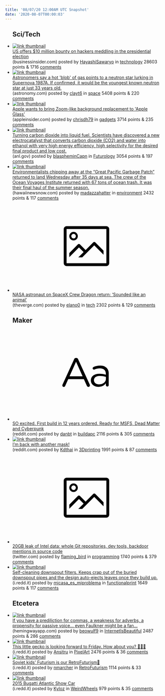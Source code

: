 ```yaml
---
title: '08/07/20 12:00AM UTC Snapshot'
date: '2020-08-07T00:00:03'
---
```

<ul>
<h2>Sci/Tech</h2>

<li><a href='https://www.businessinsider.com/us-10-million-bounty-hackers-meddling-presidential-election-2020-8'><img src='https://b.thumbs.redditmedia.com/q3ubRjtWoMLcH7Q4Zls0Waso6D-yLKpiCD8TIc0zn6I.jpg' alt='link thumbnail'></a><div><div class='linkTitle'><a href='https://www.businessinsider.com/us-10-million-bounty-hackers-meddling-presidential-election-2020-8'>US offers $10 million bounty on hackers meddling in the presidential election</a></div>(businessinsider.com) posted by <a href='https://www.reddit.com/user/HayashiSawaryo'>HayashiSawaryo</a> in <a href='https://www.reddit.com/r/technology'>technology</a> 28603 points & 1716 <a href='https://www.reddit.com/r/technology/comments/i4qjjp/us_offers_10_million_bounty_on_hackers_meddling/'>comments</a></div></li>

<li><a href='https://astronomy.com/news/2020/08/neutron-star-found-hiding-within-supernova-1987a-new-evidence-suggests'><img src='https://b.thumbs.redditmedia.com/yP4y1yngP_kw1G-Vw3lINaa6Zmnk2HTCZ97Uv4-gjsw.jpg' alt='link thumbnail'></a><div><div class='linkTitle'><a href='https://astronomy.com/news/2020/08/neutron-star-found-hiding-within-supernova-1987a-new-evidence-suggests'>Astronomers say a hot 'blob' of gas points to a neutron star lurking in Supernova 1987A. If confirmed, it would be the youngest known neutron star at just 33 years old.</a></div>(astronomy.com) posted by <a href='https://www.reddit.com/user/clayt6'>clayt6</a> in <a href='https://www.reddit.com/r/space'>space</a> 5408 points & 220 <a href='https://www.reddit.com/r/space/comments/i4vlz3/astronomers_say_a_hot_blob_of_gas_points_to_a/'>comments</a></div></li>

<li><a href='https://appleinsider.com/articles/20/08/06/apple-wants-to-bring-zoom-like-background-replacement-to-apple-glass'><img src='https://b.thumbs.redditmedia.com/cEQnpDNC2H9YjdrNBrSBk2ubb5LNbtWibnT2dpjr3PA.jpg' alt='link thumbnail'></a><div><div class='linkTitle'><a href='https://appleinsider.com/articles/20/08/06/apple-wants-to-bring-zoom-like-background-replacement-to-apple-glass'>Apple wants to bring Zoom-like background replacement to 'Apple Glass'</a></div>(appleinsider.com) posted by <a href='https://www.reddit.com/user/chrisdh79'>chrisdh79</a> in <a href='https://www.reddit.com/r/gadgets'>gadgets</a> 3714 points & 235 <a href='https://www.reddit.com/r/gadgets/comments/i4spb7/apple_wants_to_bring_zoomlike_background/'>comments</a></div></li>

<li><a href='https://www.anl.gov/article/turning-carbon-dioxide-into-liquid-fuel'><img src='https://b.thumbs.redditmedia.com/Zl03CfmCWvaMuYARp6e3BV2BhOuuWu6_7VlafXvPVnw.jpg' alt='link thumbnail'></a><div><div class='linkTitle'><a href='https://www.anl.gov/article/turning-carbon-dioxide-into-liquid-fuel'>Turning carbon dioxide into liquid fuel. Scientists have discovered a new electrocatalyst that converts carbon dioxide (CO2) and water into ethanol with very high energy efficiency, high selectivity for the desired final product and low cost.</a></div>(anl.gov) posted by <a href='https://www.reddit.com/user/blaspheminCapn'>blaspheminCapn</a> in <a href='https://www.reddit.com/r/Futurology'>Futurology</a> 3054 points & 197 <a href='https://www.reddit.com/r/Futurology/comments/i4skdd/turning_carbon_dioxide_into_liquid_fuel/'>comments</a></div></li>

<li><a href='https://www.hawaiinewsnow.com/2020/08/06/more-tons-marine-debris-has-been-removed-pacific/'><img src='https://a.thumbs.redditmedia.com/bZK-35xBtaZiS09i0YBODcefhcJlWRXH-EX28Ca_iV0.jpg' alt='link thumbnail'></a><div><div class='linkTitle'><a href='https://www.hawaiinewsnow.com/2020/08/06/more-tons-marine-debris-has-been-removed-pacific/'>Environmentalists chipping away at the “Great Pacific Garbage Patch” returned to land Wednesday after 35 days at sea. The crew of the Ocean Voyages Institute returned with 67 tons of ocean trash. It was their final haul of the summer season.</a></div>(hawaiinewsnow.com) posted by <a href='https://www.reddit.com/user/madazzahatter'>madazzahatter</a> in <a href='https://www.reddit.com/r/environment'>environment</a> 2432 points & 117 <a href='https://www.reddit.com/r/environment/comments/i4ojb4/environmentalists_chipping_away_at_the_great/'>comments</a></div></li>

<li><a href='https://www.theverge.com/21354742/nasa-spacex-crew-dragon-bob-behnken-doug-hurley-return'><svg version='1.1' viewBox='-34 -14 104 64' preserveAspectRatio='xMidYMid meet' xmlns='http://www.w3.org/2000/svg' xmlns:xlink='http://www.w3.org/1999/xlink'>
    <title>link thumbnail</title>
    <path d='M32,4H4A2,2,0,0,0,2,6V30a2,2,0,0,0,2,2H32a2,2,0,0,0,2-2V6A2,2,0,0,0,32,4ZM4,30V6H32V30Z'></path>
    <path d='M8.92,14a3,3,0,1,0-3-3A3,3,0,0,0,8.92,14Zm0-4.6A1.6,1.6,0,1,1,7.33,11,1.6,1.6,0,0,1,8.92,9.41Z'></path>
    <path d='M22.78,15.37l-5.4,5.4-4-4a1,1,0,0,0-1.41,0L5.92,22.9v2.83l6.79-6.79L16,22.18l-3.75,3.75H15l8.45-8.45L30,24V21.18l-5.81-5.81A1,1,0,0,0,22.78,15.37Z'></path>
    </svg></a><div><div class='linkTitle'><a href='https://www.theverge.com/21354742/nasa-spacex-crew-dragon-bob-behnken-doug-hurley-return'>NASA astronaut on SpaceX Crew Dragon return: ‘Sounded like an animal’</a></div>(theverge.com) posted by <a href='https://www.reddit.com/user/elano0'>elano0</a> in <a href='https://www.reddit.com/r/tech'>tech</a> 2302 points & 129 <a href='https://www.reddit.com/r/tech/comments/i4kh2i/nasa_astronaut_on_spacex_crew_dragon_return/'>comments</a></div></li>

<h2>Maker</h2>

<li><a href='https://www.reddit.com/r/buildapc/comments/i4qdug/so_excited_first_build_in_12_years_ordered_ready/'><svg version='1.1' viewBox='-34 -12 104 64' preserveAspectRatio='xMidYMid slice' xmlns='http://www.w3.org/2000/svg' xmlns:xlink='http://www.w3.org/1999/xlink'>
    <title>text link thumbnail</title>
    <path d='M12.19,8.84a1.45,1.45,0,0,0-1.4-1h-.12a1.46,1.46,0,0,0-1.42,1L1.14,26.56a1.29,1.29,0,0,0-.14.59,1,1,0,0,0,1,1,1.12,1.12,0,0,0,1.08-.77l2.08-4.65h11l2.08,4.59a1.24,1.24,0,0,0,1.12.83,1.08,1.08,0,0,0,1.08-1.08,1.64,1.64,0,0,0-.14-.57ZM6.08,20.71l4.59-10.22,4.6,10.22Z'>
    </path>
    <path d='M32.24,14.78A6.35,6.35,0,0,0,27.6,13.2a11.36,11.36,0,0,0-4.7,1,1,1,0,0,0-.58.89,1,1,0,0,0,.94.92,1.23,1.23,0,0,0,.39-.08,8.87,8.87,0,0,1,3.72-.81c2.7,0,4.28,1.33,4.28,3.92v.5a15.29,15.29,0,0,0-4.42-.61c-3.64,0-6.14,1.61-6.14,4.64v.05c0,2.95,2.7,4.48,5.37,4.48a6.29,6.29,0,0,0,5.19-2.48V26.9a1,1,0,0,0,1,1,1,1,0,0,0,1-1.06V19A5.71,5.71,0,0,0,32.24,14.78Zm-.56,7.7c0,2.28-2.17,3.89-4.81,3.89-1.94,0-3.61-1.06-3.61-2.86v-.06c0-1.8,1.5-3,4.2-3a15.2,15.2,0,0,1,4.22.61Z'>
    </path>
    </svg></a><div><div class='linkTitle'><a href='https://www.reddit.com/r/buildapc/comments/i4qdug/so_excited_first_build_in_12_years_ordered_ready/'>SO excited. First build in 12 years ordered. Ready for MSFS, Dead Matter and Cyberpunk</a></div>(reddit.com) posted by <a href='https://www.reddit.com/user/danbt'>danbt</a> in <a href='https://www.reddit.com/r/buildapc'>buildapc</a> 2116 points & 305 <a href='https://www.reddit.com/r/buildapc/comments/i4qdug/so_excited_first_build_in_12_years_ordered_ready/'>comments</a></div></li>

<li><a href='https://www.reddit.com/gallery/i4ujil'><img src='https://b.thumbs.redditmedia.com/hN8z9bvtqcYm01B9d5tOo_s2voH5iGWotp2EfMc6Ovk.jpg' alt='link thumbnail'></a><div><div class='linkTitle'><a href='https://www.reddit.com/gallery/i4ujil'>I’m back with another mask!</a></div>(reddit.com) posted by <a href='https://www.reddit.com/user/Kdthai'>Kdthai</a> in <a href='https://www.reddit.com/r/3Dprinting'>3Dprinting</a> 1991 points & 87 <a href='https://www.reddit.com/r/3Dprinting/comments/i4ujil/im_back_with_another_mask/'>comments</a></div></li>

<li><a href='https://twitter.com/deletescape/status/1291405688204402689'><svg version='1.1' viewBox='-34 -14 104 64' preserveAspectRatio='xMidYMid meet' xmlns='http://www.w3.org/2000/svg' xmlns:xlink='http://www.w3.org/1999/xlink'>
    <title>link thumbnail</title>
    <path d='M32,4H4A2,2,0,0,0,2,6V30a2,2,0,0,0,2,2H32a2,2,0,0,0,2-2V6A2,2,0,0,0,32,4ZM4,30V6H32V30Z'></path>
    <path d='M8.92,14a3,3,0,1,0-3-3A3,3,0,0,0,8.92,14Zm0-4.6A1.6,1.6,0,1,1,7.33,11,1.6,1.6,0,0,1,8.92,9.41Z'></path>
    <path d='M22.78,15.37l-5.4,5.4-4-4a1,1,0,0,0-1.41,0L5.92,22.9v2.83l6.79-6.79L16,22.18l-3.75,3.75H15l8.45-8.45L30,24V21.18l-5.81-5.81A1,1,0,0,0,22.78,15.37Z'></path>
    </svg></a><div><div class='linkTitle'><a href='https://twitter.com/deletescape/status/1291405688204402689'>20GB leak of Intel data: whole Git repositories, dev tools, backdoor mentions in source code</a></div>(twitter.com) posted by <a href='https://www.reddit.com/user/flaming_bird'>flaming_bird</a> in <a href='https://www.reddit.com/r/programming'>programming</a> 1740 points & 379 <a href='https://www.reddit.com/r/programming/comments/i4xxnk/20gb_leak_of_intel_data_whole_git_repositories/'>comments</a></div></li>

<li><a href='https://i.redd.it/vs0pqn9xxdf51.jpg'><img src='https://a.thumbs.redditmedia.com/P0qOfRp6WBo_n0Jc2coU9_MHuzWHaHxKqpLJplT1ZS8.jpg' alt='link thumbnail'></a><div><div class='linkTitle'><a href='https://i.redd.it/vs0pqn9xxdf51.jpg'>Self-cleaning downspout filters. Keeps crap out of the buried downspout pipes and the design auto-ejects leaves once they build up.</a></div>(i.redd.it) posted by <a href='https://www.reddit.com/user/micasa_es_miproblema'>micasa_es_miproblema</a> in <a href='https://www.reddit.com/r/functionalprint'>functionalprint</a> 1649 points & 117 <a href='https://www.reddit.com/r/functionalprint/comments/i4ry7b/selfcleaning_downspout_filters_keeps_crap_out_of/'>comments</a></div></li>

<h2>Etcetera</h2>

<li><a href='http://hemingwayapp.com/'><img src='https://b.thumbs.redditmedia.com/XzKR6T8EkeNMPpJp2DRH4SNEcL4eMo8JeRT7pvx7WjY.jpg' alt='link thumbnail'></a><div><div class='linkTitle'><a href='http://hemingwayapp.com/'>If you have a prediliction for commas, a weakness for adverbs, a propensity for passive voice... even Faulkner might be a fan...</a></div>(hemingwayapp.com) posted by <a href='https://www.reddit.com/user/beowulf9'>beowulf9</a> in <a href='https://www.reddit.com/r/InternetIsBeautiful'>InternetIsBeautiful</a> 2487 points & 286 <a href='https://www.reddit.com/r/InternetIsBeautiful/comments/i4pqrv/if_you_have_a_prediliction_for_commas_a_weakness/'>comments</a></div></li>

<li><a href='https://i.redd.it/2dsqb59wadf51.png'><img src='https://b.thumbs.redditmedia.com/Kz27PElIwHRHyxTrGzp7ysGYymNdg9aW4YVAV696fDo.jpg' alt='link thumbnail'></a><div><div class='linkTitle'><a href='https://i.redd.it/2dsqb59wadf51.png'>This little gecko is looking forward to Friday. How about you? 🦎🌱✨</a></div>(i.redd.it) posted by <a href='https://www.reddit.com/user/Ansitru'>Ansitru</a> in <a href='https://www.reddit.com/r/PixelArt'>PixelArt</a> 2476 points & 36 <a href='https://www.reddit.com/r/PixelArt/comments/i4q32t/this_little_gecko_is_looking_forward_to_friday/'>comments</a></div></li>

<li><a href='https://i.redd.it/3q3b7eyfudf51.jpg'><img src='https://b.thumbs.redditmedia.com/IU0r6tCfuWcDIgCF7MAEzUfxKYCF9AVjR55cUj96LAg.jpg' alt='link thumbnail'></a><div><div class='linkTitle'><a href='https://i.redd.it/3q3b7eyfudf51.jpg'>Soviet kids' Futurism is our RetroFuturism🚀</a></div>(i.redd.it) posted by <a href='https://www.reddit.com/user/nmarcher'>nmarcher</a> in <a href='https://www.reddit.com/r/RetroFuturism'>RetroFuturism</a> 1114 points & 33 <a href='https://www.reddit.com/r/RetroFuturism/comments/i4rn7u/soviet_kids_futurism_is_our_retrofuturism/'>comments</a></div></li>

<li><a href='https://i.redd.it/fe47mgwoudf51.jpg'><img src='https://b.thumbs.redditmedia.com/KWwQcA9nQysajMA0oUsuWUFinZgz6GAKy3rVOFpuWLE.jpg' alt='link thumbnail'></a><div><div class='linkTitle'><a href='https://i.redd.it/fe47mgwoudf51.jpg'>2015 Bugatti Atlantic Show Car</a></div>(i.redd.it) posted by <a href='https://www.reddit.com/user/Kyloz'>Kyloz</a> in <a href='https://www.reddit.com/r/WeirdWheels'>WeirdWheels</a> 979 points & 35 <a href='https://www.reddit.com/r/WeirdWheels/comments/i4ro6f/2015_bugatti_atlantic_show_car/'>comments</a></div></li>

</ul>
